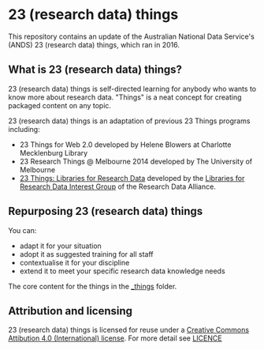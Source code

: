 # 23 (research data) things

This repository contains an update of the Australian National Data Service's
(ANDS) 23 (research data) things, which ran in 2016.

## What is 23 (research data) things?

23 (research data) things is self-directed learning for anybody who wants to know more about research data. "Things" is a neat concept for creating packaged content on any topic.

23 (research data) things is an adaptation of previous 23 Things programs including:

* 23 Things for Web 2.0 developed by Helene Blowers at Charlotte Mecklenburg Library
* 23 Research Things @ Melbourne 2014 developed by The University of Melbourne
* [23 Things: Libraries for Research Data](https://b2share.eudat.eu/api/files/24b4d6a7-98db-4f50-8ee1-f1a1b652fb42/23Things_Libraries_For_Research_Data_en.pdf) developed by the [Libraries for Research Data Interest Group](https://www.rd-alliance.org/groups/libraries-research-data.html) of the Research Data Alliance.

## Repurposing 23 (research data) things

You can:

* adapt it for your situation
* adopt it as suggested training for all staff
* contextualise it for your discipline
* extend it to meet your specific research data knowledge needs

The core content for the things in the [_things](_things/) folder. 

## Attribution and licensing

23 (research data) things is licensed for reuse under a [Creative Commons Attibution 4.0 (International) license](https://creativecommons.org/licenses/by/4.0/).
For more detail see [LICENCE](LICENSE.md)

<!-- If you would like to use these materials, we ask that you provide the following attribution which refers to a DOI on zenodo:
Australian Research Data Commons, (2020) 23 (research data) things, Zenodo. https://doi.org/zenodo.dslkfjalksdj -->
